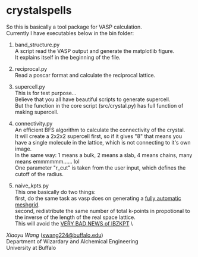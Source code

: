 # crystalspells

So this is basically a tool package for VASP calculation. \
Currently I have executables below in the bin folder:

1. band_structure.py \
   A script read the VASP output and generate the matplotlib figure. \
   It explains itself in the beginning of the file.
   
2. reciprocal.py \
   Read a poscar format and calculate the reciprocal lattice.
   
3. supercell.py \
   This is for test purpose... \
   Believe that you all have beautiful scripts to generate supercell. \
   But the function in the core script (src/crystal.py) has full function of making supercell.

4. connectivity.py \
   An efficient BFS algorithm to calculate the connectivity of the crystal. \
   It will create a 2x2x2 supercell first, so if it gives "8" that means you have a single molecule in the lattice, which is not connecting to it's own image. \
   In the same way: 1 means a bulk, 2 means a slab, 4 means chains, many means emmmmmm...... lol  
   One parameter "r_cut" is taken from the user input, which defines the cutoff of the radius.
   
5. naive_kpts.py \
   This one basically do two things: \
   first, do the same task as vasp does on generating a [fully automatic meshgrid](https://cms.mpi.univie.ac.at/vasp/vasp/Automatic_k_mesh_generation.html). \
   second, redistribute the same number of total k-points in propotional to the inverse of the length of the real space lattice.\
   This will avoid the [VERY BAD NEWS of IBZKPT](https://www.error.wiki/VERY_BAD_NEWS!_internal_error_in_subroutine_IBZKPT) \
   

*Xiaoyu Wang* (xwang224@buffalo.edu) \
Department of Wizardary and Alchemical Engineering \
University at Buffalo
